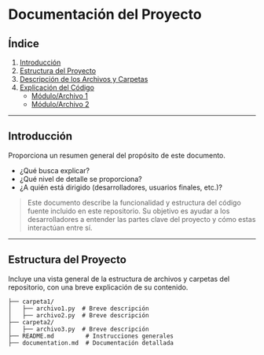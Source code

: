 # **Documentación del Proyecto**  

## **Índice**  
1. [Introducción](#introducción)  
2. [Estructura del Proyecto](#estructura-del-proyecto)  
3. [Descripción de los Archivos y Carpetas](#descripción-de-los-archivos-y-carpetas)  
4. [Explicación del Código](#explicación-del-código)  
   - [Módulo/Archivo 1](#móduloarchivo-1)  
   - [Módulo/Archivo 2](#móduloarchivo-2)  
---

## **Introducción**  
Proporciona un resumen general del propósito de este documento.  
- ¿Qué busca explicar?  
- ¿Qué nivel de detalle se proporciona?  
- ¿A quién está dirigido (desarrolladores, usuarios finales, etc.)?  

> Este documento describe la funcionalidad y estructura del código fuente incluido en este repositorio. Su objetivo es ayudar a los desarrolladores a entender las partes clave del proyecto y cómo estas interactúan entre sí.  

---

## **Estructura del Proyecto**  
Incluye una vista general de la estructura de archivos y carpetas del repositorio, con una breve explicación de su contenido.  

```plaintext
├── carpeta1/  
│   ├── archivo1.py  # Breve descripción  
│   ├── archivo2.py  # Breve descripción  
├── carpeta2/  
│   ├── archivo3.py  # Breve descripción  
├── README.md         # Instrucciones generales  
├── documentation.md  # Documentación detallada  


